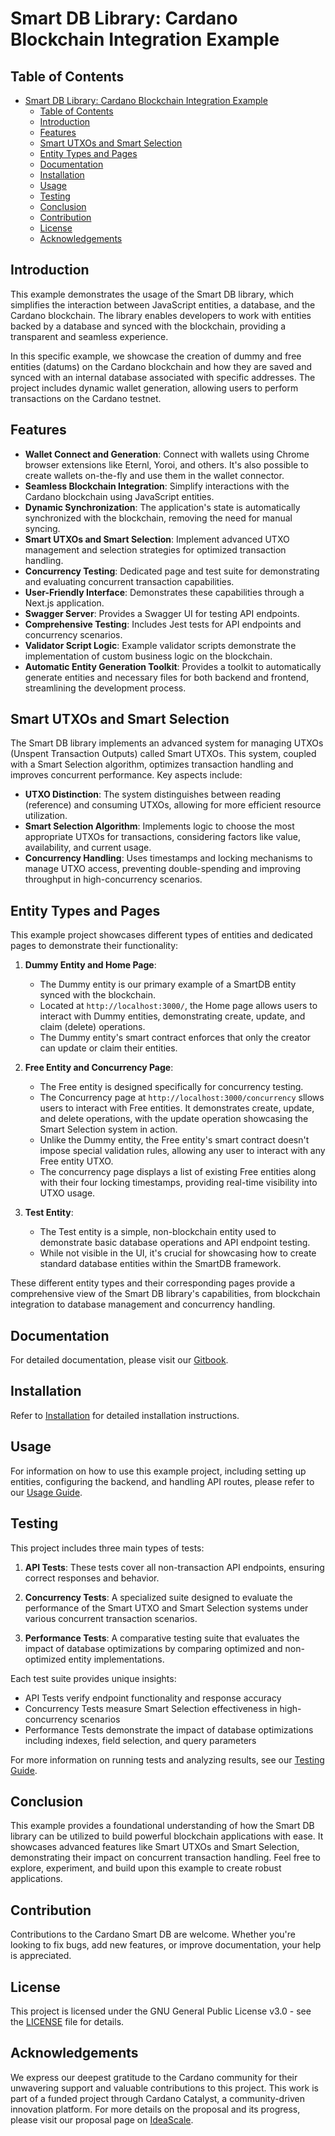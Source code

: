 # Smart DB Library: Cardano Blockchain Integration Example

## Table of Contents
- [Smart DB Library: Cardano Blockchain Integration Example](#smart-db-library-cardano-blockchain-integration-example)
  - [Table of Contents](#table-of-contents)
  - [Introduction](#introduction)
  - [Features](#features)
  - [Smart UTXOs and Smart Selection](#smart-utxos-and-smart-selection)
  - [Entity Types and Pages](#entity-types-and-pages)
  - [Documentation](#documentation)
  - [Installation](#installation)
  - [Usage](#usage)
  - [Testing](#testing)
  - [Conclusion](#conclusion)
  - [Contribution](#contribution)
  - [License](#license)
  - [Acknowledgements](#acknowledgements)

## Introduction

This example demonstrates the usage of the Smart DB library, which simplifies the interaction between JavaScript entities, a database, and the Cardano blockchain. The library enables developers to work with entities backed by a database and synced with the blockchain, providing a transparent and seamless experience.

In this specific example, we showcase the creation of dummy and free entities (datums) on the Cardano blockchain and how they are saved and synced with an internal database associated with specific addresses. The project includes dynamic wallet generation, allowing users to perform transactions on the Cardano testnet.

## Features

- **Wallet Connect and Generation**: Connect with wallets using Chrome browser extensions like Eternl, Yoroi, and others. It's also possible to create wallets on-the-fly and use them in the wallet connector.
- **Seamless Blockchain Integration**: Simplify interactions with the Cardano blockchain using JavaScript entities.
- **Dynamic Synchronization**: The application's state is automatically synchronized with the blockchain, removing the need for manual syncing.
- **Smart UTXOs and Smart Selection**: Implement advanced UTXO management and selection strategies for optimized transaction handling.
- **Concurrency Testing**: Dedicated page and test suite for demonstrating and evaluating concurrent transaction capabilities.
- **User-Friendly Interface**: Demonstrates these capabilities through a Next.js application.
- **Swagger Server**: Provides a Swagger UI for testing API endpoints.
- **Comprehensive Testing**: Includes Jest tests for API endpoints and concurrency scenarios.
- **Validator Script Logic**: Example validator scripts demonstrate the implementation of custom business logic on the blockchain.
- **Automatic Entity Generation Toolkit**: Provides a toolkit to automatically generate entities and necessary files for both backend and frontend, streamlining the development process.

## Smart UTXOs and Smart Selection

The Smart DB library implements an advanced system for managing UTXOs (Unspent Transaction Outputs) called Smart UTXOs. This system, coupled with a Smart Selection algorithm, optimizes transaction handling and improves concurrent performance. Key aspects include:

- **UTXO Distinction**: The system distinguishes between reading (reference) and consuming UTXOs, allowing for more efficient resource utilization.
- **Smart Selection Algorithm**: Implements logic to choose the most appropriate UTXOs for transactions, considering factors like value, availability, and current usage.
- **Concurrency Handling**: Uses timestamps and locking mechanisms to manage UTXO access, preventing double-spending and improving throughput in high-concurrency scenarios.

## Entity Types and Pages

This example project showcases different types of entities and dedicated pages to demonstrate their functionality:

1. **Dummy Entity and Home Page**: 
   - The Dummy entity is our primary example of a SmartDB entity synced with the blockchain.
   - Located at `http://localhost:3000/`, the Home page allows users to interact with Dummy entities, demonstrating create, update, and claim (delete) operations.
   - The Dummy entity's smart contract enforces that only the creator can update or claim their entities.

2. **Free Entity and Concurrency Page**: 
   - The Free entity is designed specifically for concurrency testing. 
   - The Concurrency page at `http://localhost:3000/concurrency` sllows users to interact with Free entities. It demonstrates create, update, and delete operations, with the update operation showcasing the Smart Selection system in action.
   - Unlike the Dummy entity, the Free entity's smart contract doesn't impose special validation rules, allowing any user to interact with any Free entity UTXO.
   - The concurrency page displays a list of existing Free entities along with their four locking timestamps, providing real-time visibility into UTXO usage.

3. **Test Entity**: 
   - The Test entity is a simple, non-blockchain entity used to demonstrate basic database operations and API endpoint testing.
   - While not visible in the UI, it's crucial for showcasing how to create standard database entities within the SmartDB framework.

These different entity types and their corresponding pages provide a comprehensive view of the Smart DB library's capabilities, from blockchain integration to database management and concurrency handling.

## Documentation

For detailed documentation, please visit our [Gitbook](https://protofire-docs.gitbook.io/smartdb-example/).

## Installation

Refer to [Installation](docs/installation.md) for detailed installation instructions.

## Usage

For information on how to use this example project, including setting up entities, configuring the backend, and handling API routes, please refer to our [Usage Guide](docs/usage.md).

## Testing

This project includes three main types of tests:

1. **API Tests**: These tests cover all non-transaction API endpoints, ensuring correct responses and behavior.

2. **Concurrency Tests**: A specialized suite designed to evaluate the performance of the Smart UTXO and Smart Selection systems under various concurrent transaction scenarios.

3. **Performance Tests**: A comparative testing suite that evaluates the impact of database optimizations by comparing optimized and non-optimized entity implementations.

Each test suite provides unique insights:
- API Tests verify endpoint functionality and response accuracy
- Concurrency Tests measure Smart Selection effectiveness in high-concurrency scenarios
- Performance Tests demonstrate the impact of database optimizations including indexes, field selection, and query parameters

For more information on running tests and analyzing results, see our [Testing Guide](docs/tests.md).

## Conclusion

This example provides a foundational understanding of how the Smart DB library can be utilized to build powerful blockchain applications with ease. It showcases advanced features like Smart UTXOs and Smart Selection, demonstrating their impact on concurrent transaction handling. Feel free to explore, experiment, and build upon this example to create robust applications.

## Contribution

Contributions to the Cardano Smart DB are welcome. Whether you're looking to fix bugs, add new features, or improve documentation, your help is appreciated.

## License

This project is licensed under the GNU General Public License v3.0 - see the [LICENSE](LICENSE) file for details.

## Acknowledgements

We express our deepest gratitude to the Cardano community for their unwavering support and valuable contributions to this project. This work is part of a funded project through Cardano Catalyst, a community-driven innovation platform. For more details on the proposal and its progress, please visit our proposal page on [IdeaScale](https://cardano.ideascale.com/c/idea/110478).